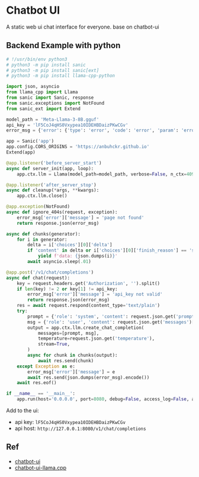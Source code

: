 # Chatbot UI

A static web ui chat interface for everyone. base on chatbot-ui

## Backend Example with python

```python
# !/usr/bin/env python3
# python3 -m pip install sanic
# python3 -m pip install sanic[ext]
# python3 -m pip install llama-cpp-python

import json, asyncio
from llama_cpp import Llama
from sanic import Sanic, response
from sanic.exceptions import NotFound
from sanic_ext import Extend

model_path = 'Meta-Llama-3-8B.gguf'
api_key = 'lF5CoJ4qHS0Vxypea10IDEHBDaizPKwCGv'
error_msg = {'error': {'type': 'error', 'code': 'error', 'param': 'error', 'message': ''}}

app = Sanic('app')
app.config.CORS_ORIGINS = 'https://anbuhckr.github.io'
Extend(app)

@app.listener('before_server_start')
async def server_init(app, loop):
    app.ctx.llm = Llama(model_path=model_path, verbose=False, n_ctx=4096, seed=1)

@app.listener('after_server_stop')
async def cleanup(*args, **kwargs):
    app.ctx.llm.close()

@app.exception(NotFound)
async def ignore_404s(request, exception):
    error_msg['error']['message'] = 'page not found'
    return response.json(error_msg)

async def chunks(generator):
    for i in generator:
        delta = i['choices'][0]['delta']
        if 'content' in delta or i['choices'][0]['finish_reason'] == 'stop':
            yield f'data: {json.dumps(i)}'
        await asyncio.sleep(.01)

@app.post('/v1/chat/completions')
async def chat(request):
    key = request.headers.get('Authorization', '').split()
    if len(key) != 2 or key[1] != api_key:
        error_msg['error']['message'] = 'api_key not valid'
        return response.json(error_msg)
    res = await request.respond(content_type='text/plain')
    try:
        prompt = {'role': 'system', 'content': request.json.get('prompt')}
        msg = {'role': 'user', 'content': request.json.get('messages')[-1]['content']}
        output = app.ctx.llm.create_chat_completion(
            messages=[prompt, msg],
            temperature=request.json.get('temperature'),
            stream=True,
        )
        async for chunk in chunks(output):
            await res.send(chunk)
    except Exception as e:
        error_msg['error']['message'] = e
        await res.send(json.dumps(error_msg).encode())
    await res.eof()

if __name__ == '__main__':
    app.run(host='0.0.0.0', port=8080, debug=False, access_log=False, auto_reload=True)
```

Add to the ui:

* api key: `lF5CoJ4qHS0Vxypea10IDEHBDaizPKwCGv`
* api host: `http://127.0.0.1:8080/v1/chat/completions`


## Ref

* [chatbot-ui](https://github.com/mckaywrigley/chatbot-ui)
* [chatbot-ui-llama.cpp](https://github.com/yportne13/chatbot-ui-llama.cpp)
